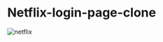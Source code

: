 # Netflix-login-page-clone

![netflix](https://user-images.githubusercontent.com/61707746/113495511-ea8d8000-94b7-11eb-86f2-fb54ade9ad71.png)
